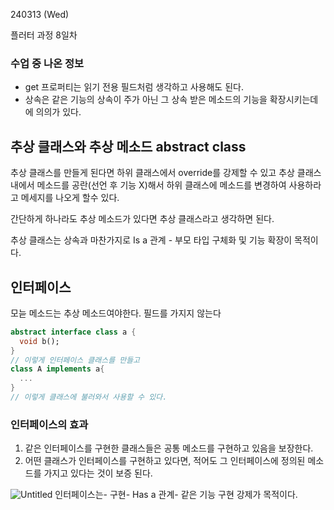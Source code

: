 240313 (Wed)

플러터 과정 8일차

### 수업 중 나온 정보
+ get 프로퍼티는 읽기 전용 필드처럼 생각하고 사용해도 된다.
+ 상속은 같은 기능의 상속이 주가 아닌 그 상속 받은 메소드의 기능을 확장시키는데에 의의가 있다.

추상 클래스와 추상 메소드 abstract class
-
추상 클래스를 만들게 된다면 하위 클래스에서 override를 강제할 수 있고 추상 클래스 내에서 메소드를 공란(선언 후 기능 X)해서 하위 클래스에
메소드를 변경하여 사용하라고 메세지를 나오게 할수 있다.

간단하게 하나라도 추상 메소드가 있다면 추상 클래스라고 생각하면 된다.

추상 클래스는 상속과 마찬가지로 Is a 관계 - 부모 타입 구체화 및 기능 확장이 목적이다.

인터페이스
-
모늗 메소드는 추상 메소드여야한다.
필드를 가지지 않는다
```dart
abstract interface class a {
  void b();
}
// 이렇게 인터페이스 클래스를 만들고
class A implements a{
  ...
}
// 이렇게 클래스에 불러와서 사용할 수 있다.
```

### 인터페이스의 효과
1. 같은 인터페이스를 구현한 클래스들은 공통 메소드를 구현하고 있음을 보장한다.
2. 어떤 클래스가 인터페이스를 구현하고 있다면, 적어도 그 인터페이스에 정의된 메소드를 가지고 있다는 것이 보증 된다.


![Untitled](https://prod-files-secure.s3.us-west-2.amazonaws.com/86296f50-858e-40b3-b09a-5faedc04c2f9/d1cb6c5c-9007-4d0e-b376-3edfaf2db58f/Untitled.png)
인터페이스는- 구현- Has a 관계- 같은 기능 구현 강제가 목적이다.
